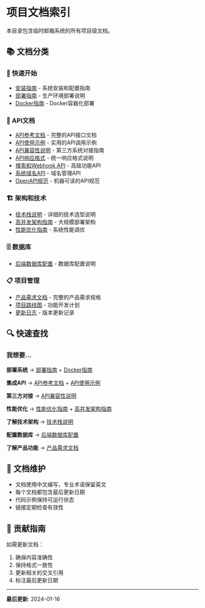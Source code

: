 # 项目文档索引

本目录包含临时邮箱系统的所有项目级文档。

## 📚 文档分类

### 🚀 快速开始
- [安装指南](INSTALLATION_GUIDE.md) - 系统安装和配置指南
- [部署指南](DEPLOYMENT.md) - 生产环境部署说明
- [Docker指南](DOCKER_GUIDE.md) - Docker容器化部署

### 📡 API文档
- [API参考文档](API_REFERENCE.md) - 完整的API接口文档
- [API使用示例](API_EXAMPLES.md) - 实用的API调用示例
- [API兼容性说明](API_COMPATIBILITY.md) - 第三方系统对接指南
- [API响应格式](API_RESPONSE_FORMAT.md) - 统一响应格式说明
- [搜索和Webhook API](SEARCH_AND_WEBHOOK_API.md) - 高级功能API
- [系统域名API](SYSTEM_DOMAIN_API.md) - 域名管理API
- [OpenAPI规范](openapi.yaml) - 机器可读的API规范

### 🏗️ 架构和技术
- [技术栈说明](TECH_STACK.md) - 详细的技术选型说明
- [高并发架构指南](HIGH_CONCURRENCY_GUIDE.md) - 大规模部署架构
- [性能优化指南](PERFORMANCE_OPTIMIZATION.md) - 系统性能调优

### 🗄️ 数据库
- [后端数据库配置](BACKEND_DATABASE_SETUP.md) - 数据库配置说明

### 📋 项目管理
- [产品需求文档](PRD.md) - 完整的产品需求规格
- [项目路线图](ROADMAP.md) - 功能开发计划
- [更新日志](CHANGELOG.md) - 版本更新记录

## 🔍 快速查找

### 我想要...

**部署系统** → [部署指南](DEPLOYMENT.md) + [Docker指南](DOCKER_GUIDE.md)

**集成API** → [API参考文档](API_REFERENCE.md) + [API使用示例](API_EXAMPLES.md)

**第三方对接** → [API兼容性说明](API_COMPATIBILITY.md)

**性能优化** → [性能优化指南](PERFORMANCE_OPTIMIZATION.md) + [高并发架构指南](HIGH_CONCURRENCY_GUIDE.md)

**了解技术架构** → [技术栈说明](TECH_STACK.md)

**配置数据库** → [后端数据库配置](BACKEND_DATABASE_SETUP.md)

**了解产品功能** → [产品需求文档](PRD.md)

## 📝 文档维护

- 文档使用中文编写，专业术语保留英文
- 每个文档都包含最后更新日期
- 代码示例保持可运行状态
- 链接定期检查有效性

## 🤝 贡献指南

如需更新文档：
1. 确保内容准确性
2. 保持格式一致性
3. 更新相关的交叉引用
4. 标注最后更新日期

---

**最后更新**: 2024-01-16
